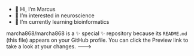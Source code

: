 - 👋 Hi, I’m Marcus 
- 👀 I’m interested in neuroscience 
- 🌱 I’m currently learning bioinformatics 

marcha868/marcha868 is a ✨ special ✨ repository because its `README.md` (this file) appears on your GitHub profile.
You can click the Preview link to take a look at your changes.
--->
